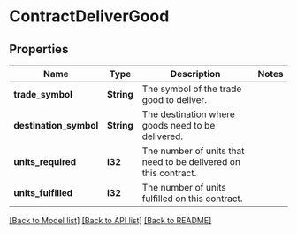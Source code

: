 # ContractDeliverGood

## Properties
Name | Type | Description | Notes
------------ | ------------- | ------------- | -------------
**trade_symbol** | **String** | The symbol of the trade good to deliver. | 
**destination_symbol** | **String** | The destination where goods need to be delivered. | 
**units_required** | **i32** | The number of units that need to be delivered on this contract. | 
**units_fulfilled** | **i32** | The number of units fulfilled on this contract. | 

[[Back to Model list]](../README.md#documentation-for-models) [[Back to API list]](../README.md#documentation-for-api-endpoints) [[Back to README]](../README.md)


